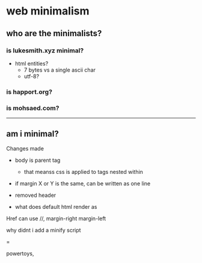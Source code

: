# web minimalism

## who are the minimalists?

### is lukesmith.xyz minimal?

- html entities? 
	- 7 bytes vs a single ascii char
	- utf-8?

### is happort.org?

### is mohsaed.com?

<hr>

## am i minimal?

Changes made 

- body is parent tag
	- that meanss css is applied to tags nested within

- if margin X or Y is the same, can be written as one line

- removed header

- what does default html render as

Href can use //, margin-right margin-left

why didnt i add a minify script

=

powertoys,
